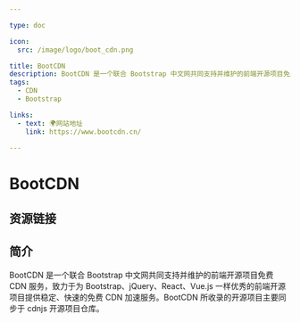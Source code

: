 ```yaml
---

type: doc

icon:
  src: /image/logo/boot_cdn.png

title: BootCDN
description: BootCDN 是一个联合 Bootstrap 中文网共同支持并维护的前端开源项目免费 CDN 服务，致力于为 Bootstrap、jQuery、React、Vue.js 一样优秀的前端开源项目提供稳定、快速的免费 CDN 加速服务。BootCDN 所收录的开源项目主要同步于 cdnjs 开源项目仓库。
tags:
  - CDN
  - Bootstrap

links:
  - text: 🌍网站地址
    link: https://www.bootcdn.cn/

---
```


<ShowLogo />

# BootCDN

<ShowTags />

<ShowBreadcrumb />

## 资源链接

<ShowLinks />

## 简介

BootCDN 是一个联合 Bootstrap 中文网共同支持并维护的前端开源项目免费 CDN 服务，致力于为 Bootstrap、jQuery、React、Vue.js 一样优秀的前端开源项目提供稳定、快速的免费 CDN 加速服务。BootCDN 所收录的开源项目主要同步于 cdnjs 开源项目仓库。
